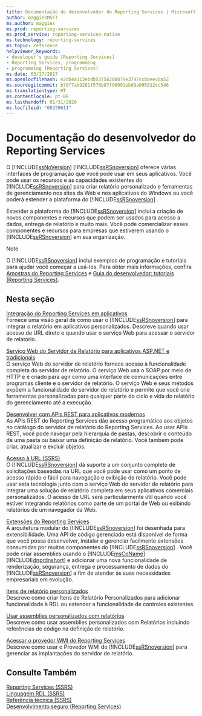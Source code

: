 ```yaml
---
title: Documentação do desenvolvedor do Reporting Services | Microsoft Docs
author: maggiesMSFT
ms.author: maggies
ms.prod: reporting-services
ms.prod_service: reporting-services-native
ms.technology: reporting-services
ms.topic: reference
helpviewer_keywords:
- developer's guide [Reporting Services]
- Reporting Services, programming
- programming [Reporting Services]
ms.date: 03/17/2017
ms.openlocfilehash: e2db4a113ebdb53756200879e3797ccbbeec8a52
ms.sourcegitcommit: b78f7ab9281f570b87f96991ebd9a095812cc546
ms.translationtype: HT
ms.contentlocale: pt-BR
ms.lasthandoff: 01/31/2020
ms.locfileid: "68259611"
---
```

# <a name="reporting-services-developer-documentation"></a>Documentação do desenvolvedor do Reporting Services
  O [!INCLUDE[ssNoVersion](../includes/ssnoversion-md.md)] [!INCLUDE[ssRSnoversion](../includes/ssrsnoversion-md.md)] oferece várias interfaces de programação que você pode usar em seus aplicativos. Você pode usar os recursos e as capacidades existentes do [!INCLUDE[ssRSnoversion](../includes/ssrsnoversion-md.md)] para criar relatório personalizado e ferramentas de gerenciamento nos sites da Web e nos aplicativos do Windows ou você poderá estender a plataforma do [!INCLUDE[ssRSnoversion](../includes/ssrsnoversion-md.md)] .  
  
 Estender a plataforma do [!INCLUDE[ssRSnoversion](../includes/ssrsnoversion-md.md)] inclui a criação de novos componentes e recursos que podem ser usados para acesso a dados, entrega de relatório e muito mais. Você pode comercializar esses componentes e recursos para empresas que estiverem usando o [!INCLUDE[ssRSnoversion](../includes/ssrsnoversion-md.md)] em sua organização.  
  
> [!NOTE]  
>  O [!INCLUDE[ssRSnoversion](../includes/ssrsnoversion-md.md)] inclui exemplos de programação e tutoriais para ajudar você começar a usá-los. Para obter mais informações, confira [Amostras do Reporting Services](https://msdn.microsoft.com/library/ms160954\(v=sql.110\).aspx) e [Guia do desenvolvedor: tutoriais (Reporting Services)](https://msdn.microsoft.com/library/aa337423\(v=sql.110\).aspx).  
  
## <a name="in-this-section"></a>Nesta seção  
 [Integração do Reporting Services em aplicativos](../reporting-services/application-integration/integrating-reporting-services-into-applications.md)  
 Fornece uma visão geral de como usar o [!INCLUDE[ssRSnoversion](../includes/ssrsnoversion-md.md)] para integrar o relatório em aplicativos personalizados. Descreve quando usar acesso de URL direto e quando usar o serviço Web para acessar o servidor de relatório.  
  
 [Serviço Web do Servidor de Relatório para aplicativos ASP.NET e tradicionais](../reporting-services/report-server-web-service/report-server-web-service.md)  
 O serviço Web do servidor de relatório fornece acesso à funcionalidade completa do servidor de relatório. O serviço Web usa o SOAP por meio de HTTP e é criado para agir como uma interface de comunicações entre programas cliente e o servidor de relatório. O serviço Web e seus métodos expõem a funcionalidade do servidor de relatório e permite que você crie ferramentas personalizadas para qualquer parte do ciclo e vida do relatório do gerenciamento até a execução.  
 
 [Desenvolver com APIs REST para aplicativos modernos](developer/rest-api.md)</br>
 As APIs REST do Reporting Services dão acesso programático aos objetos no catálogo do servidor de relatório do Reporting Services. Ao usar APIs REST, você pode navegar pela hierarquia de pastas, descobrir o conteúdo de uma pasta ou baixar uma definição de relatório. Você também pode criar, atualizar e excluir objetos.

 [Acesso à URL &#40;SSRS&#41;](../reporting-services/url-access-ssrs.md)  
 O [!INCLUDE[ssRSnoversion](../includes/ssrsnoversion-md.md)] dá suporte a um conjunto completo de solicitações baseadas na URL que você pode usar como um ponto de acesso rápido e fácil para navegação e exibição de relatório. Você pode usar esta tecnologia junto com o serviço Web do servidor de relatório para integrar uma solução de relatório completa em seus aplicativos comerciais personalizados. O acesso de URL será particularmente útil quando você estiver integrando relatórios como parte de um portal de Web ou exibindo relatórios de um navegador da Web.  
  
 [Extensões do Reporting Services](../reporting-services/extensions/reporting-services-extensions.md)  
 A arquitetura modular do [!INCLUDE[ssRSnoversion](../includes/ssrsnoversion-md.md)] foi desenhada para extensibilidade. Uma API de código gerenciado está disponível de forma que você possa desenvolver, instalar e gerenciar facilmente extensões consumidas por muitos componentes do [!INCLUDE[ssRSnoversion](../includes/ssrsnoversion-md.md)] . Você pode criar assemblies usando o [!INCLUDE[msCoName](../includes/msconame-md.md)] [!INCLUDE[dnprdnshort](../includes/dnprdnshort-md.md)] e adicionar uma nova funcionalidade de renderização, segurança, entrega e processamento de dados do [!INCLUDE[ssRSnoversion](../includes/ssrsnoversion-md.md)] a fim de atender às suas necessidades empresariais em evolução.  
  
 [Itens de relatório personalizados](../reporting-services/custom-report-items/custom-report-items.md)  
 Descreve como criar Itens de Relatório Personalizados para adicionar funcionalidade à RDL ou estender a funcionalidade de controles existentes.  
  
 [Usar assemblies personalizados com relatórios](../reporting-services/custom-assemblies/using-custom-assemblies-with-reports.md)  
 Descreve como usar assemblies personalizados com Relatórios incluindo referências de código na definição de relatório.  
  
 [Acessar o provedor WMI do Reporting Services](../reporting-services/tools/access-the-reporting-services-wmi-provider.md)  
 Descreve como usar o Provedor WMI do [!INCLUDE[ssRSnoversion](../includes/ssrsnoversion-md.md)] para gerenciar as implantações do servidor de relatório.  
  
## <a name="see-also"></a>Consulte Também  
 [Reporting Services &#40;SSRS&#41;](../reporting-services/create-deploy-and-manage-mobile-and-paginated-reports.md)   
 [Linguagem RDL &#40;SSRS&#41;](../reporting-services/reports/report-definition-language-ssrs.md)   
 [Referência técnica &#40;SSRS&#41;](../reporting-services/technical-reference-ssrs.md)   
 [Desenvolvimento seguro &#40;Reporting Services&#41;](../reporting-services/extensions/secure-development/secure-development-reporting-services.md)  
  
  
